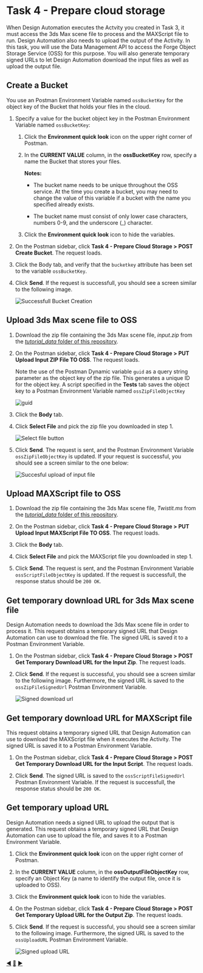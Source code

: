# Task 4 - Prepare cloud storage

When Design Automation executes the Actvity you created in Task 3, it must access the 3ds Max scene file to process and the MAXScript file to run. Design Automation also needs to upload the output of the Activity. In this task, you will use the Data Management API to access the Forge Object Storage Service (OSS) for this purpose. You will also generate temporary signed URLs to let Design Automation download the input files as well as upload the output file.


## Create a Bucket

You use an Postman Environment Variable named `ossBucketKey` for the object key of the Bucket that holds your files in the cloud.

1. Specify a value for the bucket object key in the Postman Environment Variable named `ossBucketKey`:

    1. Click the **Environment quick look** icon on the upper right corner of Postman. 

    2. In the **CURRENT VALUE** column, in the **ossBucketKey** row, specify a name the Bucket that stores your files.

        **Notes:**  
        - The bucket name needs to be unique throughout the OSS service. At the time you create a bucket, you may need to change the value of this variable if a bucket with the name you specified already exists. 
        
        - The bucket name must consist of only lower case characters, numbers 0-9, and the underscore (_) character.

    3. Click the **Environment quick look** icon to hide the variables.

4. On the Postman sidebar, click **Task 4 - Prepare Cloud Storage > POST Create Bucket**. The request loads.

5. Click the Body tab, and verify that the `bucketkey` attribute has been set to the variable `ossBucketKey`.

5. Click **Send**. If the request is successfull, you should see a screen similar to the following image.

    ![Successfull Bucket Creation](../images/task4-sucessfull_bucket_creation.png "Successfull Bucket Creation")

## Upload 3ds Max scene file to OSS

1. Download the zip file containing the 3ds Max scene file, *input.zip*  from the [*tutorial_data* folder of this repository](../tutorial_data).

2. On the Postman sidebar, click **Task 4 - Prepare Cloud Storage > PUT Upload Input ZIP File TO OSS**. The request loads.

    Note the use of the Postman Dynamic variable `guid` as a query string parameter as the object key of the zip file. This generates a unique ID for the object key. A script specified in the **Tests** tab saves the object key to a Postman Environment Variable named `ossZipFileObjectKey`

    ![guid](../images/task4-guid.png "guid")

3. Click the **Body** tab.

4. Click **Select File** and pick the zip file you downloaded in step 1.

    ![Select file button](../images/task4-select_files_button.png "Select file button")

5. Click **Send**. The request is sent, and the Postman Environment Variable `ossZipFileObjectKey` is updated. If your request is successful, you should see a screen similar to the one below:

    ![Succesful upload of input file](../images/task4-successful_upload.png "Succesful upload of input file")

## Upload MAXScript file to OSS

1. Download the zip file containing the 3ds Max scene file, *Twistit.ms*  from the [*tutorial_data* folder of this repository](../tutorial_data).

2. On the Postman sidebar, click **Task 4 - Prepare Cloud Storage > PUT Upload Input MAXScript File TO OSS**. The request loads.

3. Click the **Body** tab.

4. Click **Select File** and pick the MAXScript file you downloaded in step 1.

5. Click **Send**. The request is sent, and the Postman Environment Variable `ossScriptFileObjectKey` is updated. If the request is successfull, the response status should be `200 OK`.


## Get temporary download URL for 3ds Max scene file

Design Automation needs to download the 3ds Max scene file in order to process it. This request obtains a temporary signed URL that Design Automation can use to download the file. The signed URL is saved it to a Postman Environment Variable.

1. On the Postman sidebar, click **Task 4 - Prepare Cloud Storage > POST Get Temporary Download URL for the Input Zip**. The request loads.

2. Click **Send**. If the request is successful, you should see a screen similar to the following image. Furthermore, the signed URL is saved to the `ossZipFileSignedUrl` Postman Environment Variable.

    ![Signed download url](../images/task4-signed_downloadurl.png "Signed download URL")

## Get temporary download URL for MAXScript file

This request obtains a temporary signed URL that Design Automation can use to download the MAXScript file when it executes the Activity. The signed URL is saved it to a Postman Environment Variable.

1. On the Postman sidebar, click **Task 4 - Prepare Cloud Storage > POST Get Temporary Download URL for the Input Script**. The request loads.

2. Click **Send**. The signed URL is saved to the `ossScriptFileSignedUrl` Postman Environment Variable. If the request is successfull, the response status should be `200 OK`.

## Get temporary upload URL

Design Automation needs a signed URL to upload the output that is generated. This request obtains a temporary signed URL that Design Automation can use to upload the file, and saves it to a Postman Environment Variable.

1. Click the **Environment quick look** icon on the upper right corner of Postman. 

2. In the **CURRENT VALUE** column, in the **ossOutputFileObjectKey** row, specify an Object Key (a name to identify the output file, once it is uploaded to OSS).

3. Click the **Environment quick look** icon to hide the variables.

4. On the Postman sidebar, click **Task 4 - Prepare Cloud Storage > POST Get Temporary Upload URL for the Output Zip**. The request loads.

5. Click **Send**. If the request is successful, you should see a screen similar to the following image. Furthermore, the signed URL is saved to the `ossUploadURL` Postman Environment Variable.

    ![Signed upload URL](../images/task4-signed_uploadurl.png "Signed upload URL")

[:arrow_backward:](task-3.md)  [:arrow_up_small:](../readme.md)  [:arrow_forward:](task-5.md)








